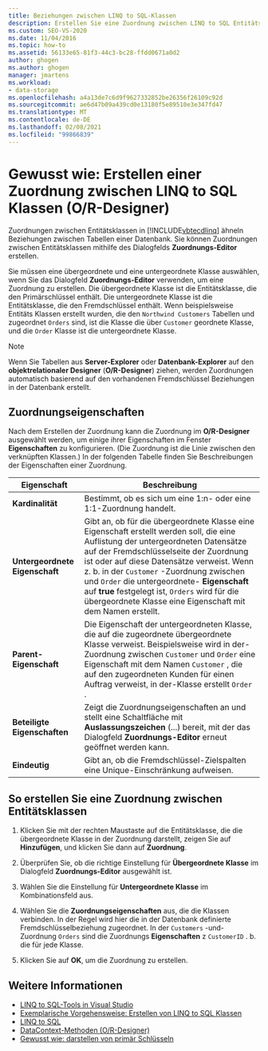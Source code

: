 ```yaml
---
title: Beziehungen zwischen LINQ to SQL-Klassen
description: Erstellen Sie eine Zuordnung zwischen LINQ to SQL Entitäts Klassen mithilfe des Dialog Felds Zuordnungs-Editor in objektrelationaler Designer (O/R-Designer).
ms.custom: SEO-VS-2020
ms.date: 11/04/2016
ms.topic: how-to
ms.assetid: 56133e65-81f3-44c3-bc28-ffdd0671a0d2
author: ghogen
ms.author: ghogen
manager: jmartens
ms.workload:
- data-storage
ms.openlocfilehash: a4a13de7c6d9f9627332852be26356f26109c92d
ms.sourcegitcommit: ae6d47b09a439cd0e13180f5e89510e3e347fd47
ms.translationtype: MT
ms.contentlocale: de-DE
ms.lasthandoff: 02/08/2021
ms.locfileid: "99866839"
---
```

# <a name="how-to-create-an-association-between-linq-to-sql-classes-or-designer"></a>Gewusst wie: Erstellen einer Zuordnung zwischen LINQ to SQL Klassen (O/R-Designer)
Zuordnungen zwischen Entitätsklassen in [!INCLUDE[vbtecdlinq](../data-tools/includes/vbtecdlinq_md.md)] ähneln Beziehungen zwischen Tabellen einer Datenbank. Sie können Zuordnungen zwischen Entitätsklassen mithilfe des Dialogfelds **Zuordnungs-Editor** erstellen.

Sie müssen eine übergeordnete und eine untergeordnete Klasse auswählen, wenn Sie das Dialogfeld **Zuordnungs-Editor** verwenden, um eine Zuordnung zu erstellen. Die übergeordnete Klasse ist die Entitätsklasse, die den Primärschlüssel enthält. Die untergeordnete Klasse ist die Entitätsklasse, die den Fremdschlüssel enthält. Wenn beispielsweise Entitäts Klassen erstellt wurden, die den `Northwind Customers` Tabellen und zugeordnet `Orders` sind, ist die Klasse die über `Customer` geordnete Klasse, und die `Order` Klasse ist die untergeordnete Klasse.

> [!NOTE]
> Wenn Sie Tabellen aus **Server-Explorer** oder **Datenbank-Explorer** auf den **objektrelationaler Designer** (**O/R-Designer**) ziehen, werden Zuordnungen automatisch basierend auf den vorhandenen Fremdschlüssel Beziehungen in der Datenbank erstellt.

## <a name="association-properties"></a>Zuordnungseigenschaften
Nach dem Erstellen der Zuordnung kann die Zuordnung im **O/R-Designer** ausgewählt werden, um einige ihrer Eigenschaften im Fenster **Eigenschaften** zu konfigurieren. (Die Zuordnung ist die Linie zwischen den verknüpften Klassen.) In der folgenden Tabelle finden Sie Beschreibungen der Eigenschaften einer Zuordnung.

|Eigenschaft|Beschreibung|
|--------------|-----------------|
|**Kardinalität**|Bestimmt, ob es sich um eine 1:n- oder eine 1:1-Zuordnung handelt.|
|**Untergeordnete Eigenschaft**|Gibt an, ob für die übergeordnete Klasse eine Eigenschaft erstellt werden soll, die eine Auflistung der untergeordneten Datensätze auf der Fremdschlüsselseite der Zuordnung ist oder auf diese Datensätze verweist. Wenn z. b. in der `Customer` -Zuordnung zwischen und `Order` die untergeordnete- **Eigenschaft** auf **true** festgelegt ist, `Orders` wird für die übergeordnete Klasse eine Eigenschaft mit dem Namen erstellt.|
|**Parent-Eigenschaft**|Die Eigenschaft der untergeordneten Klasse, die auf die zugeordnete übergeordnete Klasse verweist. Beispielsweise wird in der-Zuordnung zwischen `Customer` und `Order` eine Eigenschaft mit dem Namen `Customer` , die auf den zugeordneten Kunden für einen Auftrag verweist, in der-Klasse erstellt `Order` .|
|**Beteiligte Eigenschaften**|Zeigt die Zuordnungseigenschaften an und stellt eine Schaltfläche mit **Auslassungszeichen** (...) bereit, mit der das Dialogfeld **Zuordnungs-Editor** erneut geöffnet werden kann.|
|**Eindeutig**|Gibt an, ob die Fremdschlüssel-Zielspalten eine Unique-Einschränkung aufweisen.|

## <a name="to-create-an-association-between-entity-classes"></a>So erstellen Sie eine Zuordnung zwischen Entitätsklassen

1. Klicken Sie mit der rechten Maustaste auf die Entitätsklasse, die die übergeordnete Klasse in der Zuordnung darstellt, zeigen Sie auf **Hinzufügen**, und klicken Sie dann auf **Zuordnung**.

2. Überprüfen Sie, ob die richtige Einstellung für **Übergeordnete Klasse** im Dialogfeld **Zuordnungs-Editor** ausgewählt ist.

3. Wählen Sie die Einstellung für **Untergeordnete Klasse** im Kombinationsfeld aus.

4. Wählen Sie die **Zuordnungseigenschaften** aus, die die Klassen verbinden. In der Regel wird hier die in der Datenbank definierte Fremdschlüsselbeziehung zugeordnet. In der `Customers` -und-Zuordnung `Orders` sind die Zuordnungs **Eigenschaften** z `CustomerID` . b. die für jede Klasse.

5. Klicken Sie auf **OK**, um die Zuordnung zu erstellen.

## <a name="see-also"></a>Weitere Informationen

- [LINQ to SQL-Tools in Visual Studio](../data-tools/linq-to-sql-tools-in-visual-studio2.md)
- [Exemplarische Vorgehensweise: Erstellen von LINQ to SQL Klassen](how-to-create-linq-to-sql-classes-mapped-to-tables-and-views-o-r-designer.md)
- [LINQ to SQL](/dotnet/framework/data/adonet/sql/linq/index)
- [DataContext-Methoden (O/R-Designer)](../data-tools/datacontext-methods-o-r-designer.md)
- [Gewusst wie: darstellen von primär Schlüsseln](/dotnet/framework/data/adonet/sql/linq/how-to-represent-primary-keys)

